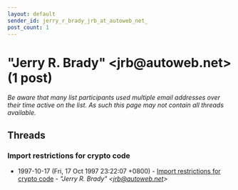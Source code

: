 ```yaml
---
layout: default
sender_id: jerry_r_brady_jrb_at_autoweb_net_
post_count: 1
---
```


# "Jerry R. Brady" <jrb<span>@</span>autoweb.net> (1 post)

_Be aware that many list participants used multiple email addresses over their time active on the list. As such this page may not contain all threads available._

## Threads

### Import restrictions for crypto code
+ 1997-10-17 (Fri, 17 Oct 1997 23:22:07 +0800) - [Import restrictions for crypto code](/archive/1997/10/5d6509e0294585c2b92cc95ba928a6b03618f63ad0569f20aba48149afbafe7c) - _"Jerry R. Brady" \<jrb@autoweb.net\>_

